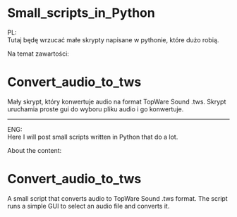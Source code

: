 # Small_scripts_in_Python

PL:<br>
Tutaj będę wrzucać małe skrypty napisane w pythonie, które dużo robią.<br>

Na temat zawartości:<br>
# Convert_audio_to_tws
Mały skrypt, który konwertuje audio na format TopWare Sound .tws. Skrypt uruchamia proste gui do wyboru pliku audio i go konwertuje.

--------------------------------------------------------------------------------

ENG:<br>
Here I will post small scripts written in Python that do a lot.<br>

About the content:<br>
# Convert_audio_to_tws
A small script that converts audio to TopWare Sound .tws format. The script runs a simple GUI to select an audio file and converts it.
